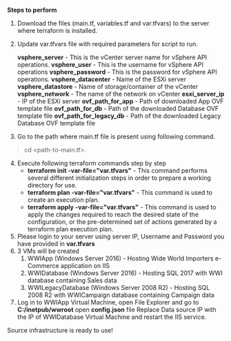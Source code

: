 **Steps to perform**
1. Download the files (main.tf, variables.tf and var.tfvars) to the server where terraform is installed.

2. Update var.tfvars file with required parameters for script to run.

    **vsphere_server** - This is the vCenter server name for vSphere API operations.
    **vsphere_user** - This is the username for vSphere API operations
    **vsphere_password** - This is the password for vSphere API operations.
    **vsphere_datacenter** - Name of the ESXi server
    **vsphere_datastore** - Name of storage/container of the vCenter
    **vsphere_network** - The name of the network on vCenter
    **esxi_server_ip** - IP of the ESXi server
    **ovf_path_for_app** - Path of downloaded App OVF template file
    **ovf_path_for_db** - Path of the downloaded Database OVF template file
    **ovf_path_for_legacy_db** - Path of the downloaded Legacy Database OVF template file

3. Go to the path where main.tf file is present using following command.
> cd <path-to-main.tf>.
4. Execute following terraform commands step by step
    * **terraform init -var-file="var.tfvars"** - This command performs several different initialization steps in order to prepare a working directory for use.
    * **terraform plan -var-file="var.tfvars"** - This command is used to create an execution plan. 
    * **terraform apply -var-file="var.tfvars"** - This command is used to apply the changes required to reach the desired state of the configuration, or the pre-determined set of actions generated by a terraform plan execution plan.
5. Please login to your server using server IP, Username and Password you have provided in **var.tfvars**
6. 3 VMs will be created
    1. WWIApp (Windows Server 2016) - Hosting Wide World Importers e-Commerce application on IIS
    2. WWIDatabase (Windows Server 2016) - Hosting SQL 2017 with WWI database containing Sales data
    3. WWILegacyDatabase (Windows Server 2008 R2) - Hosting SQL 2008 R2 with WWICampaign database containing Campaign data
7. Log in to WWIApp Virtual Machine, open File Explorer and go to **C:/inetpub/wwroot** open **config.json** file
Replace Data source IP with the IP of WWIDatabase Virtual Machine and restart the IIS service.

Source infrastructure is ready to use!